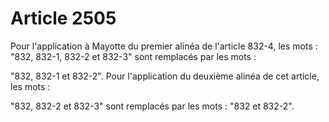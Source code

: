 # Article 2505

Pour l'application à Mayotte du premier alinéa de l'article 832-4, les mots : "832, 832-1, 832-2 et 832-3" sont remplacés par les mots :

"832, 832-1 et 832-2".   Pour l'application du deuxième alinéa de cet article, les mots :

"832, 832-2 et 832-3" sont remplacés par les mots : "832 et 832-2".